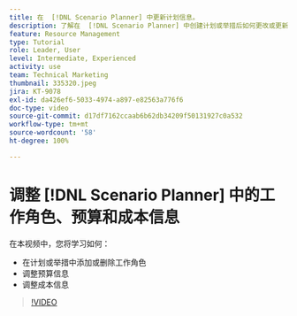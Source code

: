 ```yaml
---
title: 在  [!DNL Scenario Planner] 中更新计划信息。
description: 了解在  [!DNL Scenario Planner] 中创建计划或举措后如何更改或更新工作角色、预算或成本信息。
feature: Resource Management
type: Tutorial
role: Leader, User
level: Intermediate, Experienced
activity: use
team: Technical Marketing
thumbnail: 335320.jpeg
jira: KT-9078
exl-id: da426ef6-5033-4974-a897-e82563a776f6
doc-type: video
source-git-commit: d17df7162ccaab6b62db34209f50131927c0a532
workflow-type: tm+mt
source-wordcount: '58'
ht-degree: 100%

---
```


# 调整 [!DNL Scenario Planner] 中的工作角色、预算和成本信息

在本视频中，您将学习如何：

* 在计划或举措中添加或删除工作角色
* 调整预算信息
* 调整成本信息

>[!VIDEO](https://video.tv.adobe.com/v/335320/?quality=12&learn=on&enablevpops)
